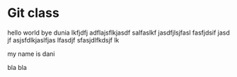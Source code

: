 # Git class

hello world
bye dunia lkfjdfj adflajsflkjasdf salfaslkf jasdfjlsjfasl fasfjdsif jasd jf asjsfdlkjaslfjas lfasdjf sfasjdlfkdsjf lk 


my name is dani

bla bla
